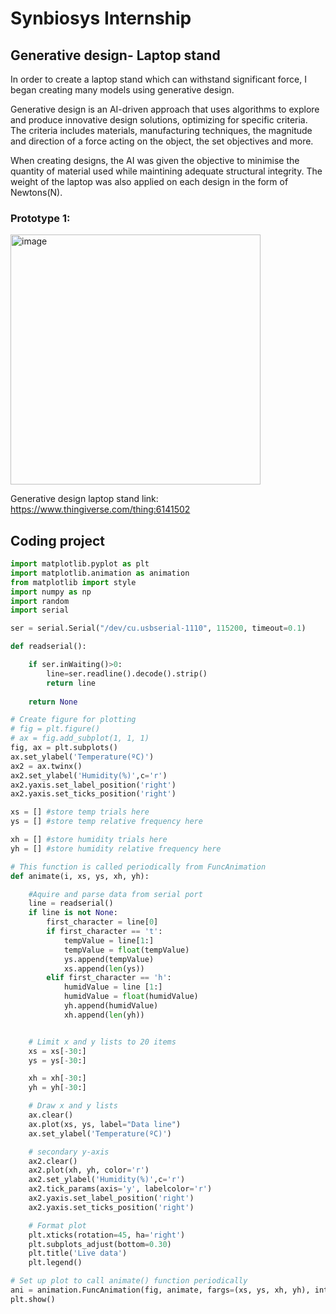 # Synbiosys Internship

## Generative design- Laptop stand

In order to create a laptop stand which can withstand significant force, I began creating many models using generative design. 


Generative design is an AI-driven approach that uses algorithms to explore and produce innovative design solutions, optimizing for specific criteria. The criteria includes materials, manufacturing techniques, the magnitude and direction of a force acting on the object, the set objectives and more. 

When creating designs, the AI was given the objective to minimise the quantity of material used while maintining adequate structural integrity. The weight of the laptop was also applied on each design in the form of Newtons(N).

### Prototype 1:
<img width="400" alt="image" src="https://github.com/VijayBali/Synbiosys-internship/assets/140536734/30c9cbcc-2c7d-4496-b975-b73651173ea6">




Generative design laptop stand link: https://www.thingiverse.com/thing:6141502

## Coding project

```python
import matplotlib.pyplot as plt
import matplotlib.animation as animation
from matplotlib import style
import numpy as np
import random
import serial

ser = serial.Serial("/dev/cu.usbserial-1110", 115200, timeout=0.1)   

def readserial():

    if ser.inWaiting()>0:
        line=ser.readline().decode().strip()
        return line
    
    return None

# Create figure for plotting
# fig = plt.figure()
# ax = fig.add_subplot(1, 1, 1)
fig, ax = plt.subplots()
ax.set_ylabel('Temperature(ºC)')
ax2 = ax.twinx()
ax2.set_ylabel('Humidity(%)',c='r')
ax2.yaxis.set_label_position('right')
ax2.yaxis.set_ticks_position('right')

xs = [] #store temp trials here 
ys = [] #store temp relative frequency here

xh = [] #store humidity trials here 
yh = [] #store humidity relative frequency here

# This function is called periodically from FuncAnimation
def animate(i, xs, ys, xh, yh):

    #Aquire and parse data from serial port
    line = readserial()
    if line is not None:
        first_character = line[0]
        if first_character == 't':
            tempValue = line[1:]
            tempValue = float(tempValue)
            ys.append(tempValue)
            xs.append(len(ys))
        elif first_character == 'h':
            humidValue = line [1:]
            humidValue = float(humidValue)
            yh.append(humidValue)
            xh.append(len(yh))


    # Limit x and y lists to 20 items
    xs = xs[-30:]
    ys = ys[-30:]

    xh = xh[-30:]
    yh = yh[-30:]

    # Draw x and y lists
    ax.clear()
    ax.plot(xs, ys, label="Data line")
    ax.set_ylabel('Temperature(ºC)')

    # secondary y-axis
    ax2.clear()
    ax2.plot(xh, yh, color='r')
    ax2.set_ylabel('Humidity(%)',c='r')
    ax2.tick_params(axis='y', labelcolor='r')
    ax2.yaxis.set_label_position('right')
    ax2.yaxis.set_ticks_position('right')

    # Format plot
    plt.xticks(rotation=45, ha='right')
    plt.subplots_adjust(bottom=0.30)
    plt.title('Live data')
    plt.legend()

# Set up plot to call animate() function periodically
ani = animation.FuncAnimation(fig, animate, fargs=(xs, ys, xh, yh), interval=20)
plt.show()
```


